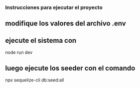 ### Instrucciones para ejecutar el proyecto
## modifique los valores del archivo .env
## ejecute el sistema con
node run dev
## luego ejecute los seeder con el comando
npx sequelize-cli db:seed:all